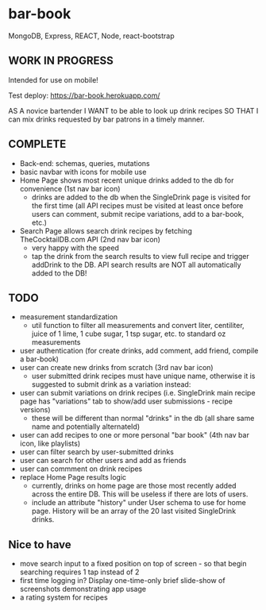 # bar-book
MongoDB, Express, REACT, Node, react-bootstrap

## WORK IN PROGRESS
Intended for use on mobile!

Test deploy: https://bar-book.herokuapp.com/


AS A novice bartender
I WANT to be able to look up drink recipes
SO THAT I can mix drinks requested by bar patrons in a timely manner.


## COMPLETE
* Back-end: schemas, queries, mutations
* basic navbar with icons for mobile use
* Home Page shows most recent unique drinks added to the db for convenience (1st nav bar icon)
    * drinks are added to the db when the SingleDrink page is visited for the first time (all API recipes must be visited at least once before users can comment, submit recipe variations, add to a bar-book, etc.)
* Search Page allows search drink recipes by fetching TheCocktailDB.com API (2nd nav bar icon)
    * very happy with the speed
    * tap the drink from the search results to view full recipe and trigger addDrink to the DB. API search results are NOT all automatically added to the DB!

## TODO
* measurement standardization
    * util function to filter all measurements and convert liter, centiliter, juice of 1 lime, 1 cube sugar, 1 tsp sugar, etc. to standard oz measurements
* user authentication (for create drinks, add comment, add friend, compile a bar-book)
* user can create new drinks from scratch (3rd nav bar icon)
    * user submitted drink recipes must have unique name, otherwise it is suggested to submit drink as a variation instead:
* user can submit variations on drink recipes (i.e. SingleDrink main recipe page has "variations" tab to show/add user submissions - recipe versions)
    * these will be different than normal "drinks" in the db (all share same name and potentially alternateId)
* user can add recipes to one or more personal "bar book" (4th nav bar icon, like playlists)
* user can filter search by user-submitted drinks
* user can search for other users and add as friends
* user can commment on drink recipes
* replace Home Page results logic
    * currently, drinks on home page are those most recently added across the entire DB. This will be useless if there are lots of users.
    * include an attribute "history" under User schema to use for home page. History will be an array of the 20 last visited SingleDrink drinks.

## Nice to have
* move search input to a fixed position on top of screen - so that begin searching requires 1 tap instead of 2
* first time logging in? Display one-time-only brief slide-show of screenshots demonstrating app usage
* a rating system for recipes